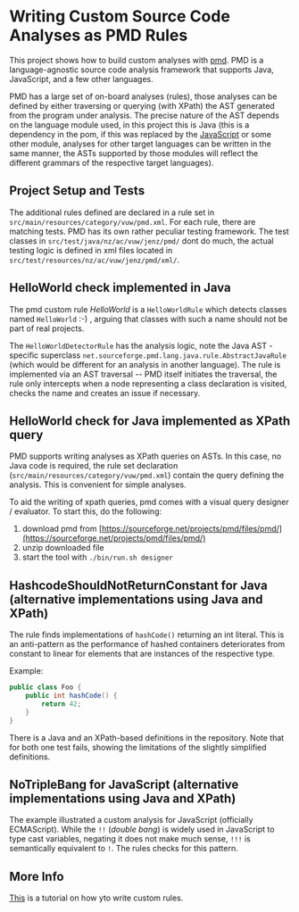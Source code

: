 # Writing Custom Source Code Analyses as PMD Rules

This project shows how to build custom analyses with [pmd](https://pmd.github.io/). PMD is a language-agnostic source code analysis framework that supports Java, JavaScript, and a few other languages. 

PMD has a large set of on-board analyses (rules), those analyses can be defined by either traversing or querying (with XPath) the AST generated from the program under analysis. The precise nature of the AST depends on the language module used, in this project this is Java (this is a dependency in the pom, if this was replaced by the [JavaScript](https://mvnrepository.com/artifact/net.sourceforge.pmd/pmd-javascript) or some other module, analyses for other target languages can be written in the same manner, the ASTs supported by those modules will reflect the different grammars of the respective target languages). 


## Project Setup and Tests

The additional rules defined are declared in a rule set in `src/main/resources/category/vuw/pmd.xml`.  For each rule, there are matching tests. PMD has its own rather peculiar  testing framework. The test classes in `src/test/java/nz/ac/vuw/jenz/pmd/` dont do much, the actual testing logic is defined in xml files located in `src/test/resources/nz/ac/vuw/jenz/pmd/xml/`. 

## HelloWorld check implemented in Java

The pmd custom rule *HelloWorld* is a `HelloWorldRule` which detects classes named `HelloWorld` :-) , arguing that classes with such a name should not be part of real projects. 

The `HelloWorldDetectorRule` has the analysis logic, note the Java AST - specific superclass `net.sourceforge.pmd.lang.java.rule.AbstractJavaRule` (which would be different for an analysis in another language). The rule is implemented via an AST traversal -- PMD itself initiates the traversal, the rule only intercepts when a node representing a class declaration is visited, checks the name and creates an issue if necessary. 

## HelloWorld check for Java implemented as XPath query

PMD supports writing analyses as XPath queries on ASTs. In this case, no Java code is required, the rule set declaration (`src/main/resources/category/vuw/pmd.xml`) contain the query defining the analysis. This is convenient for simple analyses.

To aid the writing of xpath queries, pmd comes with a visual query designer / evaluator. To start this, do the following:

1. download pmd from [https://sourceforge.net/projects/pmd/files/pmd/](https://sourceforge.net/projects/pmd/files/pmd/)
2. unzip downloaded file
3. start the tool with `./bin/run.sh designer`


## HashcodeShouldNotReturnConstant for Java (alternative implementations using Java and XPath)

The rule finds implementations of `hashCode()` returning an int literal. This is an anti-pattern as the performance of hashed containers deteriorates from constant to linear for elements that are instances of the respective type.

Example:

```java
public class Foo {
	public int hashCode() {
		return 42;
	}
}
```

There is a Java and an XPath-based definitions in the repository. Note that for both one test fails, showing the limitations of the slightly simplified definitions. 


## NoTripleBang for JavaScript (alternative implementations using Java and XPath)

The example illustrated a custom analysis for JavaScript (officially ECMAScript). While the `!!` (*double bang*) is widely used in JavaScript to type cast variables, negating it does not make much sense, `!!!` is semantically equivalent to `!`. The rules checks for this pattern. 


## More Info

[This](https://pmd.github.io/latest/pmd_userdocs_extending_writing_rules_intro.html) is a tutorial on how yto write custom rules.










  